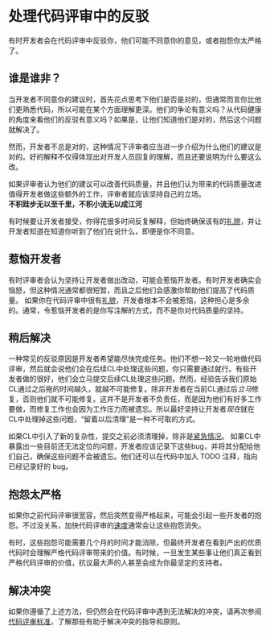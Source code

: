 # 处理代码评审中的反驳  

有时开发者会在代码评审中反驳你，他们可能不同意你的意见，或者抱怨你太严格了。   

## 谁是谁非？ 
当开发者不同意你的建议时，首先花点思考下他们是否是对的，但通常而言你比他们更熟悉代码，所以可能在某个方面理解更深。他们的争论有意义吗？从代码健康的角度来看他们的反驳有意义吗？如果是，让他们知道他们是对的，然后这个问题就解决了。  

然而，开发者不总是对的，这种情况下评审者应当进一步介绍为什么他们的建议是对的。好的解释不仅得体现出对开发人员回复的理解，而且还要说明为什么要这么改。   

如果评审者认为他们的建议可以改善代码质量，并且他们认为带来的代码质量改进值得开发者做这些额外的工作，评审者就应该坚持自己的立场。  
**不积跬步无以至千里，不积小流无以成江河**  

有时候要让开发者接受，你得花很多时间反复解释，但始终确保该有的[礼貌](comments.md#courtesy)，并让开发者知道在知道你听到了他们在说什么，即便是你不同意。   

## 惹恼开发者

有时评审者会认为坚持让开发者做出改动，可能会惹恼开发者。有时开发者确实会恼怒，但这种情况通常都很短暂，而且之后他们会感激你帮助他们提高了代码质量。 如果你在代码评审中很有[礼貌](comments.md#courtesy)，开发者根本不会被惹恼，这种担心是多余的。通常，令惹恼开发者的是你写注解的方式，而不是你对代码质量的坚持。    

## 稍后解决

一种常见的反驳原因是开发者希望能尽快完成任务。他们不想一轮又一轮地做代码评审，然后就会说他们会在后续CL中处理这些问题，你只需要通过就行。有些开发者做的很好，他们会立马提交后续CL处理这些问题。然而，经验告诉我们原始CL通过之后拖的时间越久，就越不可能修复。除非开发者在当前CL通过后*立马*修复，否则他们就不可能修复。这并不是开发者不负责任，而是因为他们有好多工作要做，而修复工作也会因为工作压力而被遗忘。所以最好坚持让开发者*现在*就在CL中处理掉这些问题，“留着以后清理”是一种不可取的方式。   

如果CL中引入了新的复杂性，提交之前必须清理掉，除非是[紧急情况](../emergencies.md)。 如果CL中暴露出一些目前还无法定位的问题，开发者应该记录下这些bug，并将其分配给他们自己，确保这些问题不会被遗忘。他们还可以在代码中加入 TODO 注释，指向已经记录好的 bug。    

## 抱怨太严格

如果你之前代码评审很宽容，然后突然变得严格起来，可能会引起一些开发者的抱怨。不过没关系，加快代码评审的[速度](speed.md)通常会让这些抱怨消失。   

有时，这些抱怨可能需要几个月的时间才能消除，但最终开发者在看到产出的优质代码时会理解严格代码评审带来的价值。有时候，一旦发生某些事让他们真正看到严格代码评审的价值，抗议最大声的人甚至会成为你最坚定的支持者。   

## 解决冲突  

如果你遵循了上述方法，但仍然会在代码评审中遇到无法解决的冲突，请再次参阅[代码评审标准](standard.md)，了解那些有助于解决冲突的指导和原则。   

